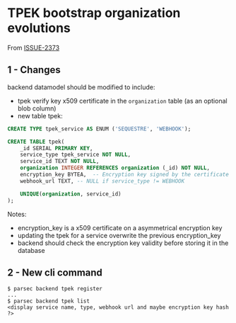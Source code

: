 <!-- Parsec Cloud (https://parsec.cloud) Copyright (c) BUSL-1.1 2016-present Scille SAS -->

# TPEK bootstrap organization evolutions

From [ISSUE-2373](https://github.com/Scille/parsec-cloud/issues/2373)

## 1 - Changes

backend datamodel should be modified to include:

- tpek verify key x509 certificate in the `organization` table (as an optional blob column)
- new table tpek:

```sql
CREATE TYPE tpek_service AS ENUM ('SEQUESTRE', 'WEBHOOK');

CREATE TABLE tpek(
    _id SERIAL PRIMARY KEY,
    service_type tpek_service NOT NULL,
    service_id TEXT NOT NULL,
    organization INTEGER REFERENCES organization (_id) NOT NULL,
    encryption_key BYTEA,  -- Encryption key signed by the certificate
    webhook_url TEXT, -- NULL if service_type != WEBHOOK

    UNIQUE(organization, service_id)
);
```

Notes:

- encryption_key is a x509 certificate on a asymmetrical encryption key
- updating the tpek for a service overwrite the previous encryption_key
- backend should check the encryption key validity before storing it in the database

## 2 - New cli command

```shell
$ parsec backend tpek register
...
$ parsec backend tpek list
<display service name, type, webhook url and maybe encryption key hash ?>
```
